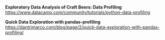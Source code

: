 __Exploratory Data Analysis of Craft Beers: Data Profiling__  
https://www.datacamp.com/community/tutorials/python-data-profiling  


__Quick Data Exploration with pandas-profiling__  
https://dantrimarco.com/blog/page/2/quick-data-exploration-with-pandas-profiling/  




